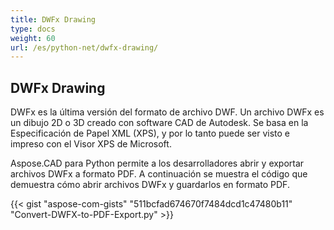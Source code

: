 ```yaml
---
title: DWFx Drawing
type: docs
weight: 60
url: /es/python-net/dwfx-drawing/
---
```


## **DWFx Drawing**
DWFx es la última versión del formato de archivo DWF. Un archivo DWFx es un dibujo 2D o 3D creado con software CAD de Autodesk. Se basa en la Especificación de Papel XML (XPS), y por lo tanto puede ser visto e impreso con el Visor XPS de Microsoft.

Aspose.CAD para Python permite a los desarrolladores abrir y exportar archivos DWFx a formato PDF. A continuación se muestra el código que demuestra cómo abrir archivos DWFx y guardarlos en formato PDF.

{{< gist "aspose-com-gists" "511bcfad674670f7484dcd1c47480b11" "Convert-DWFX-to-PDF-Export.py" >}}
